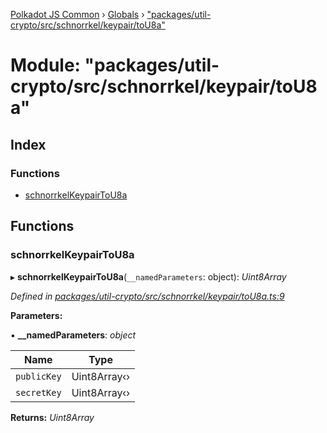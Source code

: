 [Polkadot JS Common](../README.md) › [Globals](../globals.md) › ["packages/util-crypto/src/schnorrkel/keypair/toU8a"](_packages_util_crypto_src_schnorrkel_keypair_tou8a_.md)

# Module: "packages/util-crypto/src/schnorrkel/keypair/toU8a"

## Index

### Functions

* [schnorrkelKeypairToU8a](_packages_util_crypto_src_schnorrkel_keypair_tou8a_.md#schnorrkelkeypairtou8a)

## Functions

###  schnorrkelKeypairToU8a

▸ **schnorrkelKeypairToU8a**(`__namedParameters`: object): *Uint8Array*

*Defined in [packages/util-crypto/src/schnorrkel/keypair/toU8a.ts:9](https://github.com/polkadot-js/common/blob/a53008fd/packages/util-crypto/src/schnorrkel/keypair/toU8a.ts#L9)*

**Parameters:**

▪ **__namedParameters**: *object*

Name | Type |
------ | ------ |
`publicKey` | Uint8Array‹› |
`secretKey` | Uint8Array‹› |

**Returns:** *Uint8Array*
